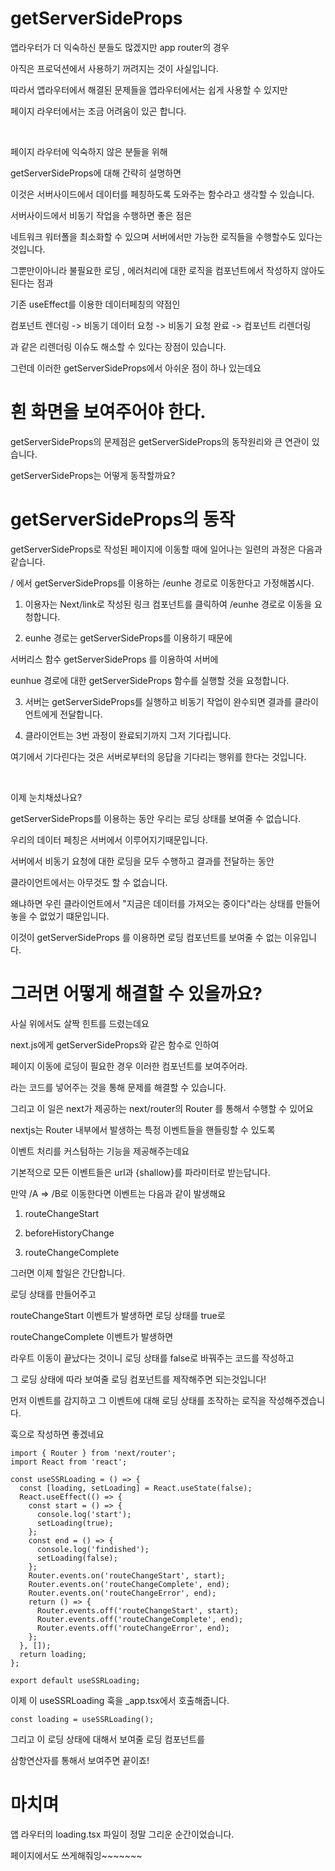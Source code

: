 # getServerSideProps

앱라우터가 더 익숙하신 분들도 많겠지만 app router의 경우

아직은 프로덕션에서 사용하기 꺼려지는 것이 사실입니다.

따라서 앱라우터에서 해결된 문제들을 앱라우터에서는 쉽게 사용할 수 있지만

페이지 라우터에서는 조금 어려움이 있곤 합니다.

<br/>

페이지 라우터에 익숙하지 않은 분들을 위해

getServerSideProps에 대해 간략히 설명하면

이것은 서버사이드에서 데이터를 페칭하도록 도와주는 함수라고 생각할 수 있습니다.

서버사이드에서 비동기 작업을 수행하면 좋은 점은

네트워크 워터폴을 최소화할 수 있으며 서버에서만 가능한 로직들을 수행할수도 있다는 것입니다.

그뿐만이아니라 불필요한 로딩 , 에러처리에 대한 로직을 컴포넌트에서 작성하지 않아도된다는 점과

기존 useEffect를 이용한 데이터페칭의 약점인

컴포넌트 렌더링 -> 비동기 데이터 요청 -> 비동기 요청 완료 -> 컴포넌트 리렌더링

과 같은 리렌더링 이슈도 해소할 수 있다는 장점이 있습니다.

그런데 이러한 getServerSideProps에서 아쉬운 점이 하나 있는데요

# 흰 화면을 보여주어야 한다.

getServerSideProps의 문제점은 getServerSideProps의 동작원리와 큰 연관이 있습니다.

getServerSideProps는 어떻게 동작할까요?

# getServerSideProps의 동작

getServerSideProps로 작성된 페이지에 이동할 때에 일어나는 일련의 과정은 다음과 같습니다.

/ 에서 getServerSideProps를 이용하는 /eunhe 경로로 이동한다고 가정해봅시다.

1. 이용자는 Next/link로 작성된 링크 컴포넌트를 클릭하여 /eunhe 경로로 이동을 요청합니다.

2. eunhe 경로는 getServerSideProps를 이용하기 때문에

서버리스 함수 getServerSideProps 를 이용하여 서버에

eunhue 경로에 대한 getServerSideProps 함수를 실행할 것을 요청합니다.

3. 서버는 getServerSideProps를 실행하고 비동기 작업이 완수되면 결과를 클라이언트에게 전달합니다.

4. 클라이언트는 3번 과정이 완료되기까지 그저 기다립니다.

여기에서 기다린다는 것은 서버로부터의 응답을 기다리는 행위를 한다는 것입니다.

<br/>

이제 눈치채셨나요?

getServerSideProps를 이용하는 동안 우리는 로딩 상태를 보여줄 수 없습니다.

우리의 데이터 페칭은 서버에서 이루어지기때문입니다.

서버에서 비동기 요청에 대한 로딩을 모두 수행하고 결과를 전달하는 동안

클라이언트에서는 아무것도 할 수 없습니다.

왜냐하면 우린 클라이언트에서 "지금은 데이터를 가져오는 중이다"라는 상태를 만들어놓을 수 없었기 떄문입니다.

이것이 getServerSideProps 를 이용하면 로딩 컴포넌트를 보여줄 수 없는 이유입니다.

# 그러면 어떻게 해결할 수 있을까요?

사실 위에서도 살짝 힌트를 드렸는데요

next.js에게 getServerSideProps와 같은 함수로 인하여

페이지 이동에 로딩이 필요한 경우 이러한 컴포넌트를 보여주어라.

라는 코드를 넣어주는 것을 통해 문제를 해결할 수 있습니다.

그리고 이 일은 next가 제공하는 next/router의 Router 를 통해서 수행할 수 있어요

nextjs는 Router 내부에서 발생하는 특정 이벤트들을 핸들링할 수 있도록

이벤트 처리를 커스텀하는 기능을 제공해주는데요

기본적으로 모든 이벤트들은 url과 {shallow}를 파라미터로 받는답니다.

만약 /A => /B로 이동한다면 이벤트는 다음과 같이 발생해요

1. routeChangeStart

2. beforeHistoryChange

3. routeChangeComplete

그러면 이제 할일은 간단합니다.

로딩 상태를 만들어주고

routeChangeStart 이벤트가 발생하면 로딩 상태를 true로

routeChangeComplete 이벤트가 발생하면

라우트 이동이 끝났다는 것이니 로딩 상태를 false로 바꿔주는 코드를 작성하고

그 로딩 상태에 따라 보여줄 로딩 컴포넌트를 제작해주면 되는것입니다!

먼저 이벤트를 감지하고 그 이벤트에 대해 로딩 상태를 조작하는 로직을 작성해주겠습니다.

훅으로 작성하면 좋겠네요

```tsx
import { Router } from 'next/router';
import React from 'react';

const useSSRLoading = () => {
  const [loading, setLoading] = React.useState(false);
  React.useEffect(() => {
    const start = () => {
      console.log('start');
      setLoading(true);
    };
    const end = () => {
      console.log('findished');
      setLoading(false);
    };
    Router.events.on('routeChangeStart', start);
    Router.events.on('routeChangeComplete', end);
    Router.events.on('routeChangeError', end);
    return () => {
      Router.events.off('routeChangeStart', start);
      Router.events.off('routeChangeComplete', end);
      Router.events.off('routeChangeError', end);
    };
  }, []);
  return loading;
};

export default useSSRLoading;
```

이제 이 useSSRLoading 훅을 \_app.tsx에서 호출해줍니다.

```tsx
const loading = useSSRLoading();
```

그리고 이 로딩 상태에 대해서 보여줄 로딩 컴포넌트를

삼항연산자를 통해서 보여주면 끝이죠!

# 마치며

앱 라우터의 loading.tsx 파일이 정말 그리운 순간이었습니다.

페이지에서도 쓰게해줘잉~~~~~~~
